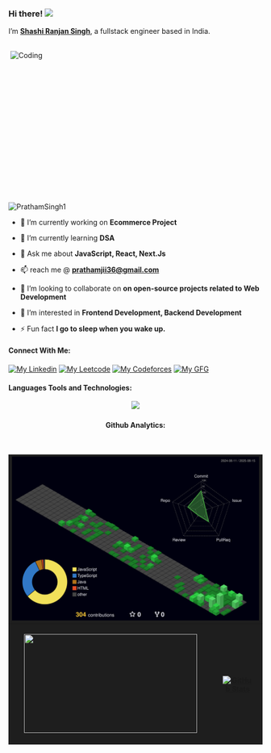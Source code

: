 ### Hi there! <img src="https://emojis.slackmojis.com/emojis/images/1536351075/4594/blob-wave.gif" width="25"/>

I’m [**Shashi Ranjan Singh**](https://www.miraya.tech), a fullstack engineer based in India.
<br><br>

<img align="right" alt="Coding" width="500" height="300" src="https://i.pinimg.com/originals/a5/d1/f6/a5d1f61e89bdce061817723044f8a757.gif"/>

<p align="left"> <img src="https://komarev.com/ghpvc/?username=PrathamSingh1&label=Profile%20views&color=0e75b6&style=for-the-badge&abbreviated=true" alt="PrathamSingh1" /> </p>


- 🔭 I’m currently working on **Ecommerce Project**

- 🌱 I’m currently learning **DSA**

- 💬 Ask me about **JavaScript, React, Next.Js**

- 📫 reach me @  **prathamjii36@gmail.com**

- 👯 I’m looking to collaborate on **on open-source projects related to Web Development**

- 👀 I’m interested in **Frontend Development, Backend Development**
  
- ⚡ Fun fact **I go to sleep when you wake up.**

#### Connect With Me:
<p align="left">
<a href="https://www.linkedin.com/in/shashi-ranjan-singh-b94b7524a/" target="_blank"><img align="center" src="https://raw.githubusercontent.com/rahuldkjain/github-profile-readme-generator/master/src/images/icons/Social/linked-in-alt.svg" alt="My Linkedin" height="30" width="40" /></a>
<a href="https://leetcode.com/u/PrathamSinghh/" target="_blank"><img align="center" src="https://raw.githubusercontent.com/rahuldkjain/github-profile-readme-generator/master/src/images/icons/Social/leet-code.svg" alt="My Leetcode" height="30" width="40" /></a>
<a href="https://codeforces.com/profile/PrathamSingh001" target="_blank"><img align="center" src="https://cdn.iconscout.com/icon/free/png-512/free-code-forces-3521352-2944796.png?f=webp&w=512" alt="My Codeforces" height="30" width="40" /></a>
<a href="https://www.geeksforgeeks.org/user/prathamdbet/" target="_blank"><img align="center" src="https://raw.githubusercontent.com/rahuldkjain/github-profile-readme-generator/master/src/images/icons/Social/geeks-for-geeks.svg" alt="My GFG" height="30" width="40" /></a>
</p>


#### Languages Tools and Technologies:
<p align="center">
  <a href="https://skillicons.dev">
    <img src="https://skillicons.dev/icons?i=html,css,tailwind,bootstrap,materialui,sass,js,ts,java,react,nextjs,nodejs,express,mongodb,mysql,postgres,prisma,git,github,postman,docker,c,vim,npm,vscode,vercel,gcp,cloudflare,aws,nginx,bash,linux,kali,windows,stackoverflow" />
  </a>
</p>

<div align="center">

#### Github Analytics:
<br>

<markdown-accessiblity-table data-catalyst="">
  <table style="width: 100%; background-color: #1e1e1e; color: white; table-layout: fixed;">
    <thead>
	    <tr>
		  <th colspan="2" align="center">
			   <img src="./profile-3d-contrib/profile-night-green.svg" alt="Night Green Profile" style="width: 100%; object-fit: contain;" />
		  </th>
		</tr>
      <tr>
        <th style="padding: 20px; text-align: center;">
          <a target="_blank" rel="noopener noreferrer nofollow" href="http://github-profile-summary-cards.vercel.app/api/cards/profile-details?username=PrathamSingh1&theme=github_dark">
            <img src="http://github-profile-summary-cards.vercel.app/api/cards/profile-details?username=PrathamSingh1&theme=github_dark" style= "width: 24.5em; height: 14em; object-fit: contain;" />
          </a>
        </th>
        <th style="padding: 20px; text-align: center;">
          <a target="_blank" rel="noopener noreferrer nofollow" href="https://github-readme-stats.vercel.app/api?username=PrathamSingh1&show_icons=true&locale=en">
            <img src="http://github-profile-summary-cards.vercel.app/api/cards/stats?username=PrathamSingh1&theme=github_dark" alt="GitHub Stats" style="width: 100%; height: 14em; object-fit: contain;" />
          </a>
        </th>
      </tr>
    </thead>		
</markdown-accessiblity-table>
</div>
